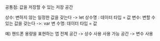 공통점: 값을 저장할 수 있는 저장 공간

상수: 변하지 않는 일정한 값을 갖는다 -> let 상수명 : 데이터 타입 = 값 
변수: 변할 수 있는 값을 갖는다  ->: var 변 수명: 데이터 타입 = 값

예) 핸드폰 용량을 표현하는 앱
전체 공간 -> 상수 사용
사용 가능 공간 -> 변수 사용